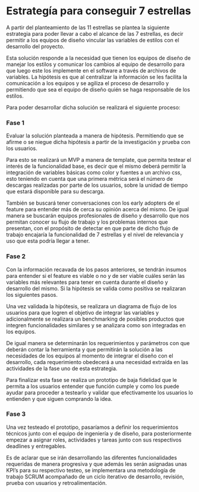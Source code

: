 # Estrategía para conseguir 7 estrellas

A partir del planteamiento de las 11 estrellas se plantea la siguiente estrategia para poder llevar a cabo el alcance de las 7 estrellas, es decir permitir a los equipos de diseño vincular las variables de estilos con el desarrollo del proyecto.

Esta solución responde a la necesidad que tienen los equipos de diseño de manejar los estilos y comunicar los cambios al equipo de desarrollo para que luego este los implemente en el software a través de archivos de variables. La hipótesis es que al centralizar la información se les facilita la comunicación a los equipos y se agiliza el proceso de desarrollo y permitiendo que sea el equipo de diseño quién se haga responsable de los estilos.

Para poder desarrollar dicha solución se realizará el siguiente proceso:

### Fase 1

Evaluar la solución planteada a manera de hipótesis. Permitiendo que se afirme o se niegue dicha hipótesis a partir de la investigación y prueba con los usuarios.

Para esto se realizará un MVP a manera de template, que permita testear el interés de la funcionalidad base, es decir que el mismo deberá permitir la integración de variables básicas como color y fuentes a un archivo css, esto teniendo en cuenta que una primera métrica será el número de descargas realizadas por parte de los usuarios, sobre la unidad de tiempo que estará disponible para su descarga.

También se buscará tener conversaciones con los early adopters de el feature para entender más de cerca su opinión acerca del mismo. De igual manera se buscarán equipos profesionales de diseño y desarrollo que nos permitan conocer su flujo de trabajo y los problemas internos que presentan, con el propósito de detectar en que parte de dicho flujo de trabajo encajaría la funcionalidad de 7 estrellas y el nivel de relevancia y uso que esta podría llegar a tener.

### Fase 2

Con la información recavada de los pasos anteriores, se tendrán insumos para entender si el feature es viable o no y de ser viable cuáles serán las variables más relevantes para tener en cuenta durante el diseño y desarrollo del mismo. Si la hipótesis se valida como positiva se realizaran los siguientes pasos.

Una vez validada la hipótesis, se realizara un diagrama de flujo de los usuarios para que logren el objetivo de integrar las variables y adicionalmente se realizara un benchmarking de posibles productos que integren funcionalidades similares y se analizara como son integradas en los equipos.

De igual manera se determinarán los requerimientos y parámetros con que deberán contar la herramienta y que permitirán la solución a las necesidades de los equipos al momento de integrar el diseño con el desarrollo, cada requerimiento obedecerá a una necesidad extraída en las actividades de la fase uno de esta estrategia.

Para finalizar esta fase se realiza un prototipo de baja fidelidad que le permita a los usuarios entender que función cumple y como los puede ayudar para proceder a testearlo y validar que efectivamente los usuarios lo entienden y que siguen comprando la idea.

### Fase 3

Una vez testeado el prototipo, pasaríamos a definir los requerimientos técnicos junto con el equipo de ingeniería y de diseño, para posteriormente empezar a asignar roles, actividades y tareas junto con sus respectivos deadlines y entregables.

Es de aclarar que se irán desarrollando las diferentes funcionalidades requeridas de manera progresiva y que además les serán asignadas unas KPI’s para su respectivo testeo, se implementara una metodología de trabajo SCRUM acompañado de un ciclo iterativo de desarrollo, revisión, prueba con usuarios y retroalimentación.
